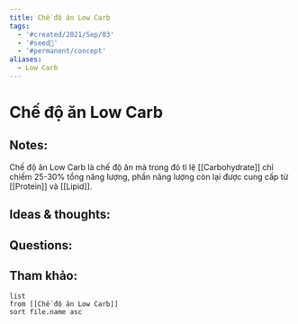 ```yaml
---
title: Chế độ ăn Low Carb
tags:
  - '#created/2021/Sep/03'
  - '#seed🥜'
  - '#permanent/concept'
aliases:
  - Low Carb
---
```

# Chế độ ăn Low Carb

## Notes:
Chế độ ăn Low Carb là chế độ ăn mà trong đó tỉ lệ [[Carbohydrate]] chỉ chiếm 25-30% tổng năng lượng, phần năng lượng còn lại được cung cấp từ [[Protein]] và [[Lipid]].


## Ideas & thoughts:

## Questions:


## Tham khảo:
```dataview
list
from [[Chế độ ăn Low Carb]]
sort file.name asc
```